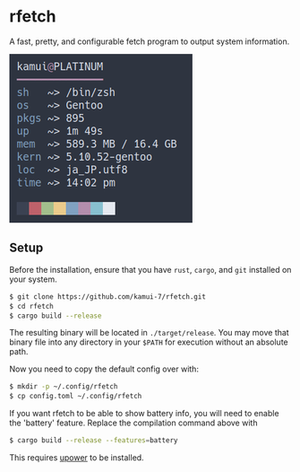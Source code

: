 # rfetch
A fast, pretty, and configurable fetch program to output system information.

![](screenshot.png) 

## Setup
Before the installation, ensure that you have `rust`, `cargo`, and `git` installed on your system.
```bash
$ git clone https://github.com/kamui-7/rfetch.git
$ cd rfetch
$ cargo build --release
```
The resulting binary will be located in `./target/release`. You may move that binary file into any directory in your `$PATH` for execution without an absolute path.

Now you need to copy the default config over with:
```bash
$ mkdir -p ~/.config/rfetch
$ cp config.toml ~/.config/rfetch
```

If you want rfetch to be able to show battery info, you will need to enable the 'battery' feature. Replace the compilation command above with
```bash
$ cargo build --release --features=battery  
```
This requires [upower](https://upower.freedesktop.org/) to be installed.
